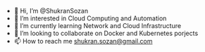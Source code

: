 - 👋 Hi, I’m @ShukranSozan
- 👀 I’m interested in Cloud Computing and Automation 
- 🌱 I’m currently learning Network and Cloud Infrastructure 
- 💞️ I’m looking to collaborate on Docker and Kubernetes porjects
- 📫 How to reach me shukran.sozan@gmail.com

<!---
ShukranSozan/ShukranSozan is a ✨ special ✨ repository because its `README.md` (this file) appears on your GitHub profile.
You can click the Preview link to take a look at your changes.
--->
